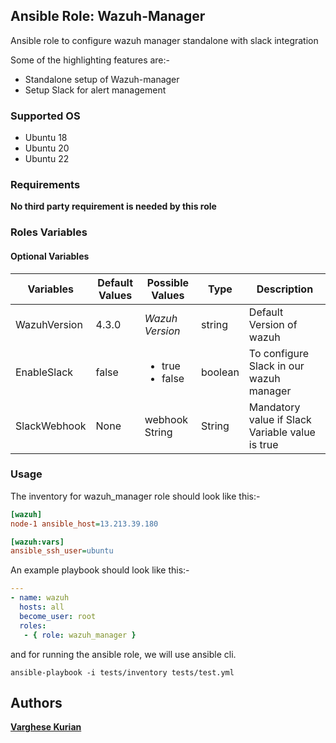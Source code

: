 ## Ansible Role: Wazuh-Manager

Ansible role to configure wazuh manager standalone with slack integration

Some of the highlighting features are:-

  - Standalone setup of Wazuh-manager
  - Setup Slack for alert management
 

### Supported OS
- Ubuntu 18 
- Ubuntu 20
- Ubuntu 22

### Requirements

**No third party requirement is needed by this role**

### Roles Variables

#### Optional Variables

|**Variables**|**Default Values**|**Possible Values**|**Type**|**Description**|
|-------------|------------------|-------------------|--------|---------------|
| WazuhVersion | 4.3.0 | *Wazuh Version* | string | Default Version of wazuh |
| EnableSlack | false | <ul><li>true</li><li>false</li></ul> | boolean | To configure Slack in our wazuh manager |
| SlackWebhook | None | webhook String | String | Mandatory value if Slack Variable value is true |


### Usage

The inventory for wazuh_manager role should look like this:-

```ini
[wazuh]
node-1 ansible_host=13.213.39.180

[wazuh:vars]
ansible_ssh_user=ubuntu
```


An example playbook should look like this:-

```yaml
---
- name: wazuh
  hosts: all
  become_user: root
  roles:
   - { role: wazuh_manager }
```

and for running the ansible role, we will use ansible cli.

```shell
ansible-playbook -i tests/inventory tests/test.yml
```
## Authors

**[Varghese Kurian](varghese.palamoottil@opstree.com)**
